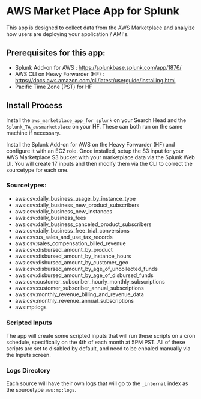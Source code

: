 # AWS Market Place App for Splunk
This app is designed to collect data from the AWS Marketplace and analyize how users are deploying your application / AMI's. 

## Prerequisites for this app:

+ Splunk Add-on for AWS : https://splunkbase.splunk.com/app/1876/
+ AWS CLI on Heavy Forwarder (HF) : https://docs.aws.amazon.com/cli/latest/userguide/installing.html
+ Pacific Time Zone (PST) for HF 

## Install Process

Install the `aws_marketplace_app_for_splunk` on your Search Head and the `Splunk_TA_awsmarketplace` on your HF. These can both run on the same machine if necessary. 

Install the Splunk Add-on for AWS on the Heavy Forwarder (HF) and configure it with an EC2 role. Once installed, setup the S3 input for your AWS Marketplace S3 bucket with your marketplace data via the Splunk Web UI. You will create 17 inputs and then modify them via the CLI to correct the sourcetype for each one.

### Sourcetypes:
+ aws:csv:daily_business_usage_by_instance_type
+ aws:csv:daily_business_new_product_subscribers
+ aws:csv:daily_business_new_instances
+ aws:csv:daily_business_fees
+ aws:csv:daily_business_canceled_product_subscribers
+ aws:csv:daily_business_free_trial_conversions
+ aws:csv:us_sales_and_use_tax_records
+ aws:csv:sales_compensation_billed_revenue
+ aws:csv:disbursed_amount_by_product
+ aws:csv:disbursed_amount_by_instance_hours
+ aws:csv:disbursed_amount_by_customer_geo
+ aws:csv:disbursed_amount_by_age_of_uncollected_funds
+ aws:csv:disbursed_amount_by_age_of_disbursed_funds
+ aws:csv:customer_subscriber_hourly_monthly_subscriptions
+ aws:csv:customer_subscriber_annual_subscriptions
+ aws:csv:monthly_revenue_billing_and_revenue_data
+ aws:csv:monthly_revenue_annual_subscriptions
+ aws:mp:logs

### Scripted Inputs

The app will create some scripted inputs that will run these scripts on a cron schedule, specifically on the 4th of each month at 5PM PST. All of these scripts are set to disabled by default, and need to be enbaled manually via the Inputs screen. 

### Logs Directory

Each source will have their own logs that will go to the `_internal` index as the sourcetype `aws:mp:logs`. 

